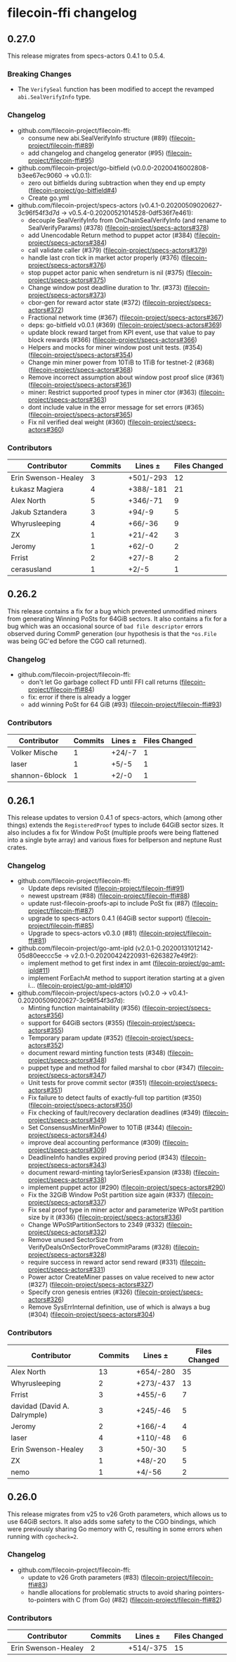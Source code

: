 # filecoin-ffi changelog

## 0.27.0

This release migrates from specs-actors 0.4.1 to 0.5.4.

### Breaking Changes

- The `VerifySeal` function has been modified to accept the revamped `abi.SealVerifyInfo` type.

### Changelog

- github.com/filecoin-project/filecoin-ffi:
  - consume new abi.SealVerifyInfo structure (#89) ([filecoin-project/filecoin-ffi#89](https://github.com/filecoin-project/filecoin-ffi/pull/89))
  - add changelog and changelog generator (#95) ([filecoin-project/filecoin-ffi#95](https://github.com/filecoin-project/filecoin-ffi/pull/95))
- github.com/filecoin-project/go-bitfield (v0.0.0-20200416002808-b3ee67ec9060 -> v0.0.1):
  - zero out bitfields during subtraction when they end up empty ([filecoin-project/go-bitfield#4](https://github.com/filecoin-project/go-bitfield/pull/4))
  - Create go.yml
- github.com/filecoin-project/specs-actors (v0.4.1-0.20200509020627-3c96f54f3d7d -> v0.5.4-0.20200521014528-0df536f7e461):
  - decouple SealVerifyInfo from OnChainSealVerifyInfo (and rename to SealVerifyParams) (#378) ([filecoin-project/specs-actors#378](https://github.com/filecoin-project/specs-actors/pull/378))
  - add Unencodable Return method to puppet actor (#384) ([filecoin-project/specs-actors#384](https://github.com/filecoin-project/specs-actors/pull/384))
  - call validate caller (#379) ([filecoin-project/specs-actors#379](https://github.com/filecoin-project/specs-actors/pull/379))
  - handle last cron tick in market actor properly (#376) ([filecoin-project/specs-actors#376](https://github.com/filecoin-project/specs-actors/pull/376))
  - stop puppet actor panic when sendreturn is nil (#375) ([filecoin-project/specs-actors#375](https://github.com/filecoin-project/specs-actors/pull/375))
  - Change window post deadline duration to 1hr. (#373) ([filecoin-project/specs-actors#373](https://github.com/filecoin-project/specs-actors/pull/373))
  - cbor-gen for reward actor state (#372) ([filecoin-project/specs-actors#372](https://github.com/filecoin-project/specs-actors/pull/372))
  - Fractional network time (#367) ([filecoin-project/specs-actors#367](https://github.com/filecoin-project/specs-actors/pull/367))
  - deps: go-bitfield v0.0.1 (#369) ([filecoin-project/specs-actors#369](https://github.com/filecoin-project/specs-actors/pull/369))
  - update block reward target from KPI event, use that value to pay block rewards (#366) ([filecoin-project/specs-actors#366](https://github.com/filecoin-project/specs-actors/pull/366))
  - Helpers and mocks for miner window post unit tests. (#354) ([filecoin-project/specs-actors#354](https://github.com/filecoin-project/specs-actors/pull/354))
  - Change min miner power from 10TiB to 1TiB for testnet-2 (#368) ([filecoin-project/specs-actors#368](https://github.com/filecoin-project/specs-actors/pull/368))
  - Remove incorrect assumption about window post proof slice (#361) ([filecoin-project/specs-actors#361](https://github.com/filecoin-project/specs-actors/pull/361))
  - miner: Restrict supported proof types in miner ctor (#363) ([filecoin-project/specs-actors#363](https://github.com/filecoin-project/specs-actors/pull/363))
  - dont include value in the error message for set errors (#365) ([filecoin-project/specs-actors#365](https://github.com/filecoin-project/specs-actors/pull/365))
  - Fix nil verified deal weight (#360) ([filecoin-project/specs-actors#360](https://github.com/filecoin-project/specs-actors/pull/360))

### Contributors

| Contributor | Commits | Lines ± | Files Changed |
|-------------|---------|---------|---------------|
| Erin Swenson-Healey | 3 | +501/-293 | 12 |
| Łukasz Magiera | 4 | +388/-181 | 21 |
| Alex North | 5 | +346/-71 | 9 |
| Jakub Sztandera | 3 | +94/-9 | 5 |
| Whyrusleeping | 4 | +66/-36 | 9 |
| ZX | 1 | +21/-42 | 3 |
| Jeromy | 1 | +62/-0 | 2 |
| Frrist | 2 | +27/-8 | 2 |
| cerasusland | 1 | +2/-5 | 1 |

## 0.26.2

This release contains a fix for a bug which prevented unmodified miners from
generating Winning PoSts for 64GiB sectors. It also contains a fix for a bug
which was an occasional source of `bad file descriptor` errors observed during
CommP generation (our hypothesis is that the `*os.File` was being GC'ed before
the CGO call returned).

### Changelog

- github.com/filecoin-project/filecoin-ffi:
  - don't let Go garbage collect FD until FFI call returns ([filecoin-project/filecoin-ffi#84](https://github.com/filecoin-project/filecoin-ffi/pull/84))
  - fix: error if there is already a logger
  - add winning PoSt for 64 GiB (#93) ([filecoin-project/filecoin-ffi#93](https://github.com/filecoin-project/filecoin-ffi/pull/93))

### Contributors

| Contributor | Commits | Lines ± | Files Changed |
|-------------|---------|---------|---------------|
| Volker Mische | 1 | +24/-7 | 1 |
| laser | 1 | +5/-5 | 1 |
| shannon-6block | 1 | +2/-0 | 1 |

## 0.26.1

This release updates to version 0.4.1 of specs-actors, which (among other
things) extends the `RegisteredProof` types to include 64GiB sector sizes. It
also includes a fix for Window PoSt (multiple proofs were being flattened into
a single byte array) and various fixes for bellperson and neptune Rust crates.

### Changelog

- github.com/filecoin-project/filecoin-ffi:
  - Update deps revisited ([filecoin-project/filecoin-ffi#91](https://github.com/filecoin-project/filecoin-ffi/pull/91))
  - newest upstream (#88) ([filecoin-project/filecoin-ffi#88](https://github.com/filecoin-project/filecoin-ffi/pull/88))
  - update rust-filecoin-proofs-api to include PoSt fix (#87) ([filecoin-project/filecoin-ffi#87](https://github.com/filecoin-project/filecoin-ffi/pull/87))
  - upgrade to specs-actors 0.4.1 (64GiB sector support) ([filecoin-project/filecoin-ffi#85](https://github.com/filecoin-project/filecoin-ffi/pull/85))
  - Upgrade to specs-actors v0.3.0 (#81) ([filecoin-project/filecoin-ffi#81](https://github.com/filecoin-project/filecoin-ffi/pull/81))
- github.com/filecoin-project/go-amt-ipld (v2.0.1-0.20200131012142-05d80eeccc5e -> v2.0.1-0.20200424220931-6263827e49f2):
  - implement method to get first index in amt ([filecoin-project/go-amt-ipld#11](https://github.com/filecoin-project/go-amt-ipld/pull/11))
  - implement ForEachAt method to support iteration starting at a given i… ([filecoin-project/go-amt-ipld#10](https://github.com/filecoin-project/go-amt-ipld/pull/10))
- github.com/filecoin-project/specs-actors (v0.2.0 -> v0.4.1-0.20200509020627-3c96f54f3d7d):
  - Minting function maintainability (#356) ([filecoin-project/specs-actors#356](https://github.com/filecoin-project/specs-actors/pull/356))
  - support for 64GiB sectors (#355) ([filecoin-project/specs-actors#355](https://github.com/filecoin-project/specs-actors/pull/355))
  - Temporary param update (#352) ([filecoin-project/specs-actors#352](https://github.com/filecoin-project/specs-actors/pull/352))
  - document reward minting function tests (#348) ([filecoin-project/specs-actors#348](https://github.com/filecoin-project/specs-actors/pull/348))
  - puppet type and method for failed marshal to cbor (#347) ([filecoin-project/specs-actors#347](https://github.com/filecoin-project/specs-actors/pull/347))
  - Unit tests for prove commit sector (#351) ([filecoin-project/specs-actors#351](https://github.com/filecoin-project/specs-actors/pull/351))
  - Fix failure to detect faults of exactly-full top partition (#350) ([filecoin-project/specs-actors#350](https://github.com/filecoin-project/specs-actors/pull/350))
  - Fix checking of fault/recovery declaration deadlines (#349) ([filecoin-project/specs-actors#349](https://github.com/filecoin-project/specs-actors/pull/349))
  - Set ConsensusMinerMinPower to 10TiB (#344) ([filecoin-project/specs-actors#344](https://github.com/filecoin-project/specs-actors/pull/344))
  - improve deal accounting performance (#309) ([filecoin-project/specs-actors#309](https://github.com/filecoin-project/specs-actors/pull/309))
  - DeadlineInfo handles expired proving period (#343) ([filecoin-project/specs-actors#343](https://github.com/filecoin-project/specs-actors/pull/343))
  - document reward-minting taylorSeriesExpansion (#338) ([filecoin-project/specs-actors#338](https://github.com/filecoin-project/specs-actors/pull/338))
  - implement puppet actor (#290) ([filecoin-project/specs-actors#290](https://github.com/filecoin-project/specs-actors/pull/290))
  - Fix the 32GiB Window PoSt partition size again (#337) ([filecoin-project/specs-actors#337](https://github.com/filecoin-project/specs-actors/pull/337))
  - Fix seal proof type in miner actor and parameterize WPoSt partition size by it (#336) ([filecoin-project/specs-actors#336](https://github.com/filecoin-project/specs-actors/pull/336))
  - Change WPoStPartitionSectors to 2349 (#332) ([filecoin-project/specs-actors#332](https://github.com/filecoin-project/specs-actors/pull/332))
  - Remove unused SectorSize from VerifyDealsOnSectorProveCommitParams (#328) ([filecoin-project/specs-actors#328](https://github.com/filecoin-project/specs-actors/pull/328))
  - require success in reward actor send reward (#331) ([filecoin-project/specs-actors#331](https://github.com/filecoin-project/specs-actors/pull/331))
  - Power actor CreateMiner passes on value received to new actor (#327) ([filecoin-project/specs-actors#327](https://github.com/filecoin-project/specs-actors/pull/327))
  - Specify cron genesis entries (#326) ([filecoin-project/specs-actors#326](https://github.com/filecoin-project/specs-actors/pull/326))
  - Remove SysErrInternal definition, use of which is always a bug (#304) ([filecoin-project/specs-actors#304](https://github.com/filecoin-project/specs-actors/pull/304))

### Contributors

| Contributor | Commits | Lines ± | Files Changed |
|-------------|---------|---------|---------------|
| Alex North | 13 | +654/-280 | 35 |
| Whyrusleeping | 2 | +273/-437 | 13 |
| Frrist | 3 | +455/-6 | 7 |
| davidad (David A. Dalrymple) | 3 | +245/-46 | 5 |
| Jeromy | 2 | +166/-4 | 4 |
| laser | 4 | +110/-48 | 6 |
| Erin Swenson-Healey | 3 | +50/-30 | 5 |
| ZX | 1 | +48/-20 | 5 |
| nemo | 1 | +4/-56 | 2 |

## 0.26.0

This release migrates from v25 to v26 Groth parameters, which allows us to use
64GiB sectors. It also adds some safety to the CGO bindings, which were
previously sharing Go memory with C, resulting in some errors when running with
`cgocheck=2`.

### Changelog

- github.com/filecoin-project/filecoin-ffi:
  - update to v26 Groth parameters (#83) ([filecoin-project/filecoin-ffi#83](https://github.com/filecoin-project/filecoin-ffi/pull/83))
  - handle allocations for problematic structs to avoid sharing pointers-to-pointers with C (from Go) (#82) ([filecoin-project/filecoin-ffi#82](https://github.com/filecoin-project/filecoin-ffi/pull/82))

### Contributors

| Contributor | Commits | Lines ± | Files Changed |
|-------------|---------|---------|---------------|
| Erin Swenson-Healey | 2 | +514/-375 | 15 |
